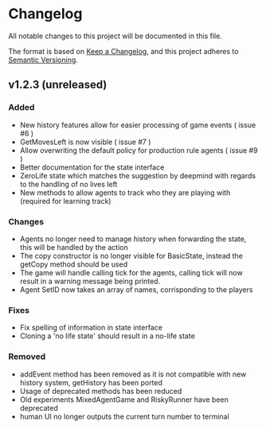 # Changelog

All notable changes to this project will be documented in this file.

The format is based on [Keep a Changelog](https://keepachangelog.com/en/1.0.0/),
and this project adheres to [Semantic Versioning](https://semver.org/spec/v2.0.0.html).

## v1.2.3 (unreleased)

### Added
- New history features allow for easier processing of game events ( issue #6 )
- GetMovesLeft is now visible ( issue #7 )
- Allow overwriting the default policy for production rule agents ( issue #9 )
- Better documentation for the state interface
- ZeroLife state which matches the suggestion by deepmind with regards to the handling of no lives left
- New methods to allow agents to track who they are playing with (required for learning track)

### Changes
- Agents no longer need to manage history when forwarding the state, this will be handled by the action
- The copy constructor is no longer visible for BasicState, instead the getCopy method should be used
- The game will handle calling tick for the agents, calling tick will now result in a warning message being printed.
- Agent SetID now takes an array of names, corrisponding to the players

### Fixes
- Fix spelling of information in state interface
- Cloning a 'no life state' should result in a no-life state

### Removed
- addEvent method has been removed as it is not compatible with new history system, getHistory has been ported
- Usage of deprecated methods has been reduced
- Old experiments MixedAgentGame and RiskyRunner have been deprecated
- human UI no longer outputs the current turn number to terminal

